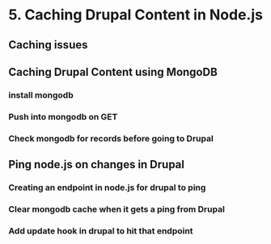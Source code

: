 # 5. Caching Drupal Content in Node.js

## Caching issues

## Caching Drupal Content using MongoDB
### install mongodb
### Push into mongodb on GET
### Check mongodb for records before going to Drupal

## Ping node.js on changes in Drupal
### Creating an endpoint in node.js for drupal to ping
### Clear mongodb cache when it gets a ping from Drupal
### Add update hook in drupal to hit that endpoint
